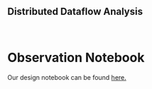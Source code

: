 ## Distributed Dataflow Analysis



<br>

# Observation Notebook

Our design notebook can be found [here.](https://docs.google.com/document/d/1RzIs2fC2Jnfxw2Qjagq88TnNTcM0T_oGcA1HvlkjJfc/edit?usp=sharing)